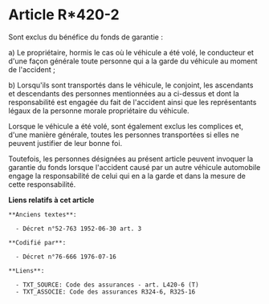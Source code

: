 # Article R*420-2

Sont exclus du bénéfice du fonds de garantie :

a) Le propriétaire, hormis le cas où le véhicule a été volé, le conducteur et d'une façon générale toute personne qui a la
garde du véhicule au moment de l'accident ;

b) Lorsqu'ils sont transportés dans le véhicule, le conjoint, les ascendants et descendants des personnes mentionnées au a
ci-dessus et dont la responsabilité est engagée du fait de l'accident ainsi que les représentants légaux de la personne
morale propriétaire du véhicule.

Lorsque le véhicule a été volé, sont également exclus les complices et, d'une manière générale, toutes les personnes
transportées si elles ne peuvent justifier de leur bonne foi.

Toutefois, les personnes désignées au présent article peuvent invoquer la garantie du fonds lorsque l'accident causé par un
autre véhicule automobile engage la responsabilité de celui qui en a la garde et dans la mesure de cette responsabilité.

**Liens relatifs à cet article**

	**Anciens textes**:

	  - Décret n°52-763 1952-06-30 art. 3

	**Codifié par**:

	  - Décret n°76-666 1976-07-16

	**Liens**:

	  - TXT_SOURCE: Code des assurances - art. L420-6 (T)
	  - TXT_ASSOCIE: Code des assurances R324-6, R325-16
